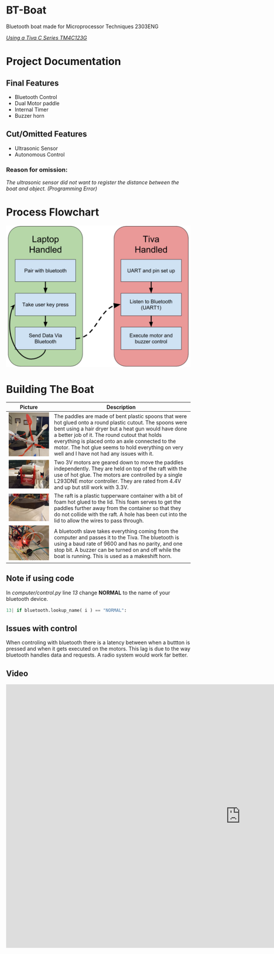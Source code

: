 # BT-Boat
Bluetooth boat made for Microprocessor Techniques 2303ENG

[*Using a Tiva C Series TM4C123G*](http://www.ti.com/tool/EK-TM4C123GXL "Product Page")
# Project Documentation
## Final Features
- Bluetooth Control
- Dual Motor paddle
- Internal Timer
- Buzzer horn
## Cut/Omitted Features 
- Ultrasonic Sensor
- Autonomous Control
### Reason for omission:
*The ultrasonic sensor did not want to register the distance between the boat and object. (Programming Error)*

# Process Flowchart
![alt text](https://github.com/tomc98/BT-Boat/blob/master/flow.JPG "Flowchart")

# Building The Boat
|                                      Picture                                      | Description                                                                                                                                                                                                                                                                                                                                                                            |
|:-----------------------------------------------------------------------------------:|------------------------------------------------------------------------------------------------------------------------------------------------------------------------------------------------------------------------------------------------------------------------------------------------------------------------------------------------------------------------------------------|
| ![alt text](https://github.com/tomc98/BT-Boat/blob/master/paddles.JPG "Paddles")    | The paddles are made of bent plastic spoons that were hot glued onto a round plastic cutout. The spoons were bent using a hair dryer but a heat gun would have done a better job of it.    The round cutout that holds everything is placed onto an axle connected to the motor.    The hot glue seems to hold everything on very well and I have not had any issues with it. |
| ![alt text](https://github.com/tomc98/BT-Boat/blob/master/motor.JPG "Motor")        |  Two 3V motors are geared down to move the paddles independently. They are held on top of the raft with the use of hot glue.   The motors are controlled by a single L293DNE motor controller. They are rated from 4.4V and up but still work with 3.3V.                                                                                                                         |
| ![alt text](https://github.com/tomc98/BT-Boat/blob/master/raft.JPG "Raft")          |  The raft is a plastic tupperware container with a bit of foam hot glued to the lid. This foam serves to get the paddles further away from the container so that they do not collide with the raft.   A hole has been cut into the lid to allow the wires to pass through.                                                                                                    |
| ![alt text](https://github.com/tomc98/BT-Boat/blob/master/internal.JPG "Internals") |  A bluetooth slave takes everything coming from the computer and passes it to the Tiva.  The bluetooth is using a baud rate of 9600 and has no parity, and one stop bit.   A buzzer can be turned on and off while the boat is running. This is used as a makeshift horn.                                                                                                     |
## Note if using code
In *computer/control.py* line *13* change **NORMAL** to the name of your bluetooth device.
```python
13| if bluetooth.lookup_name( i ) == "NORMAL":
```
## Issues with control
When controling with bluetooth there is a latency between when a buttton is pressed and when it gets executed on the motors. This lag is due to the way bluetooth handles data and requests. A radio system would work far better.

## Video
<iframe width="1280" height="720" src="https://www.youtube.com/embed/h_rBUeYhmrg" frameborder="0" allow="autoplay; encrypted-media" allowfullscreen></iframe> 
